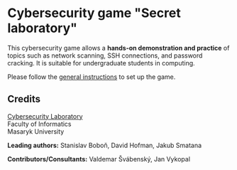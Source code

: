 # Cybersecurity game "Secret laboratory"

This cybersecurity game allows a **hands-on demonstration and practice** of topics such as network scanning, SSH connections, and password cracking. It is suitable for undergraduate students in computing.

Please follow the [general instructions](https://gitlab.ics.muni.cz/muni-kypo-trainings/games/all-games-index) to set up the game.

## Credits

[Cybersecurity Laboratory](https://cybersec.fi.muni.cz)\
Faculty of Informatics\
Masaryk University

**Leading authors:** Stanislav Boboň, David Hofman, Jakub Smatana

**Contributors/Consultants:** Valdemar Švábenský, Jan Vykopal

